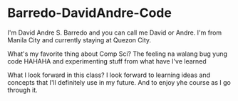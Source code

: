 # Barredo-DavidAndre-Code

I'm David Andre S. Barredo and you can call me David or Andre. I'm from Manila City and currently staying at Quezon City.

What's my favorite thing about Comp Sci? 
The feeling na walang bug yung code HAHAHA and experimenting stuff from what have I've learned 

What I look forward in this class?
I look forward to learning ideas and concepts that I'll definitely use in my future. And to enjoy yhe course as I go through it. 

